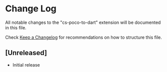 # Change Log

All notable changes to the "cs-poco-to-dart" extension will be documented in this file.

Check [Keep a Changelog](http://keepachangelog.com/) for recommendations on how to structure this file.

## [Unreleased]

- Initial release